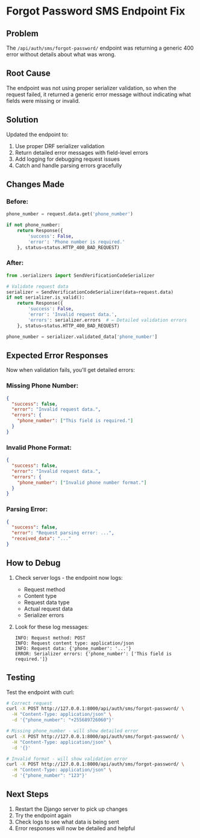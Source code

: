 # Forgot Password SMS Endpoint Fix

## Problem

The `/api/auth/sms/forgot-password/` endpoint was returning a generic 400 error without details about what was wrong.

## Root Cause

The endpoint was not using proper serializer validation, so when the request failed, it returned a generic error message without indicating what fields were missing or invalid.

## Solution

Updated the endpoint to:
1. Use proper DRF serializer validation
2. Return detailed error messages with field-level errors
3. Add logging for debugging request issues
4. Catch and handle parsing errors gracefully

## Changes Made

### Before:
```python
phone_number = request.data.get('phone_number')

if not phone_number:
    return Response({
        'success': False,
        'error': 'Phone number is required.'
    }, status=status.HTTP_400_BAD_REQUEST)
```

### After:
```python
from .serializers import SendVerificationCodeSerializer

# Validate request data
serializer = SendVerificationCodeSerializer(data=request.data)
if not serializer.is_valid():
    return Response({
        'success': False,
        'error': 'Invalid request data.',
        'errors': serializer.errors  # ← Detailed validation errors
    }, status=status.HTTP_400_BAD_REQUEST)

phone_number = serializer.validated_data['phone_number']
```

## Expected Error Responses

Now when validation fails, you'll get detailed errors:

### Missing Phone Number:
```json
{
  "success": false,
  "error": "Invalid request data.",
  "errors": {
    "phone_number": ["This field is required."]
  }
}
```

### Invalid Phone Format:
```json
{
  "success": false,
  "error": "Invalid request data.",
  "errors": {
    "phone_number": ["Invalid phone number format."]
  }
}
```

### Parsing Error:
```json
{
  "success": false,
  "error": "Request parsing error: ...",
  "received_data": "..."
}
```

## How to Debug

1. Check server logs - the endpoint now logs:
   - Request method
   - Content type
   - Request data type
   - Actual request data
   - Serializer errors

2. Look for these log messages:
   ```
   INFO: Request method: POST
   INFO: Request content type: application/json
   INFO: Request data: {'phone_number': '...'}
   ERROR: Serializer errors: {'phone_number': ['This field is required.']}
   ```

## Testing

Test the endpoint with curl:

```bash
# Correct request
curl -X POST http://127.0.0.1:8000/api/auth/sms/forgot-password/ \
  -H "Content-Type: application/json" \
  -d '{"phone_number": "+255689726060"}'

# Missing phone_number - will show detailed error
curl -X POST http://127.0.0.1:8000/api/auth/sms/forgot-password/ \
  -H "Content-Type: application/json" \
  -d '{}'

# Invalid format - will show validation error
curl -X POST http://127.0.0.1:8000/api/auth/sms/forgot-password/ \
  -H "Content-Type: application/json" \
  -d '{"phone_number": "123"}'
```

## Next Steps

1. Restart the Django server to pick up changes
2. Try the endpoint again
3. Check logs to see what data is being sent
4. Error responses will now be detailed and helpful


